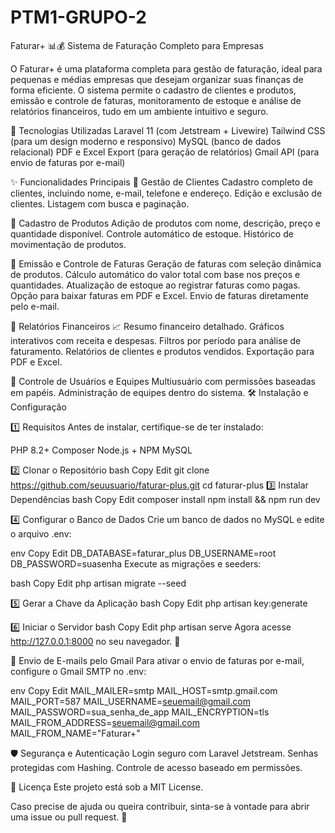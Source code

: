 # PTM1-GRUPO-2


Faturar+ 📊💰
Sistema de Faturação Completo para Empresas

O Faturar+ é uma plataforma completa para gestão de faturação, ideal para pequenas e médias empresas que desejam organizar suas finanças de forma eficiente. O sistema permite o cadastro de clientes e produtos, emissão e controle de faturas, monitoramento de estoque e análise de relatórios financeiros, tudo em um ambiente intuitivo e seguro.

🚀 Tecnologias Utilizadas
Laravel 11 (com Jetstream + Livewire)
Tailwind CSS (para um design moderno e responsivo)
MySQL (banco de dados relacional)
PDF e Excel Export (para geração de relatórios)
Gmail API (para envio de faturas por e-mail)



✨ Funcionalidades Principais
🔹 Gestão de Clientes
Cadastro completo de clientes, incluindo nome, e-mail, telefone e endereço.
Edição e exclusão de clientes.
Listagem com busca e paginação.


🔹 Cadastro de Produtos
Adição de produtos com nome, descrição, preço e quantidade disponível.
Controle automático de estoque.
Histórico de movimentação de produtos.


🔹 Emissão e Controle de Faturas
Geração de faturas com seleção dinâmica de produtos.
Cálculo automático do valor total com base nos preços e quantidades.
Atualização de estoque ao registrar faturas como pagas.
Opção para baixar faturas em PDF e Excel.
Envio de faturas diretamente pelo e-mail.


🔹 Relatórios Financeiros 📈
Resumo financeiro detalhado.
Gráficos interativos com receita e despesas.
Filtros por período para análise de faturamento.
Relatórios de clientes e produtos vendidos.
Exportação para PDF e Excel.


🔹 Controle de Usuários e Equipes
Multiusuário com permissões baseadas em papéis.
Administração de equipes dentro do sistema.
🛠️ Instalação e Configuração




1️⃣ Requisitos
Antes de instalar, certifique-se de ter instalado:

PHP 8.2+
Composer
Node.js + NPM
MySQL


2️⃣ Clonar o Repositório
bash
Copy
Edit
git clone https://github.com/seuusuario/faturar-plus.git
cd faturar-plus
3️⃣ Instalar Dependências
bash
Copy
Edit
composer install
npm install && npm run dev


4️⃣ Configurar o Banco de Dados
Crie um banco de dados no MySQL e edite o arquivo .env:

env
Copy
Edit
DB_DATABASE=faturar_plus
DB_USERNAME=root
DB_PASSWORD=suasenha
Execute as migrações e seeders:

bash
Copy
Edit
php artisan migrate --seed


5️⃣ Gerar a Chave da Aplicação
bash
Copy
Edit
php artisan key:generate



6️⃣ Iniciar o Servidor
bash
Copy
Edit
php artisan serve
Agora acesse http://127.0.0.1:8000 no seu navegador. 🚀

📩 Envio de E-mails pelo Gmail
Para ativar o envio de faturas por e-mail, configure o Gmail SMTP no .env:

env
Copy
Edit
MAIL_MAILER=smtp
MAIL_HOST=smtp.gmail.com
MAIL_PORT=587
MAIL_USERNAME=seuemail@gmail.com
MAIL_PASSWORD=sua_senha_de_app
MAIL_ENCRYPTION=tls
MAIL_FROM_ADDRESS=seuemail@gmail.com
MAIL_FROM_NAME="Faturar+"


🛡️ Segurança e Autenticação
Login seguro com Laravel Jetstream.
Senhas protegidas com Hashing.
Controle de acesso baseado em permissões.



📜 Licença
Este projeto está sob a MIT License.

Caso precise de ajuda ou queira contribuir, sinta-se à vontade para abrir uma issue ou pull request. 🚀


